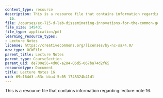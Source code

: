 ```yaml
---
content_type: resource
description: This is a resource file that contains information regarding lecture note
  16.
file: /courses/ec-715-d-lab-disseminating-innovations-for-the-common-good-spring-2007/69c164d3a53cbba45c051748324b41d1_MITEC_715S07_notes16.pdf
file_size: 145431
file_type: application/pdf
learning_resource_types:
- Lecture Notes
license: https://creativecommons.org/licenses/by-nc-sa/4.0/
ocw_type: OCWFile
parent_title: Lecture Notes
parent_type: CourseSection
parent_uid: de700e56-4d06-a284-06d5-067ba74d2f65
resourcetype: Document
title: Lecture Notes 16
uid: 69c164d3-a53c-bba4-5c05-1748324b41d1
---
```

This is a resource file that contains information regarding lecture note 16.